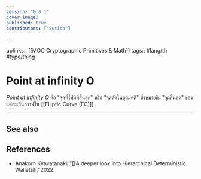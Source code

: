 ```yaml
---
version: "0.0.1"
cover_image:
published: true
contributors: ["Sutida"]

---
```

uplinks:: [[MOC Cryptographic Primitives & Math]]
tags:: #lang/th #type/thing

# Point at infinity O
*Point at infinity O*  คือ "จุดที่ไม่มีที่สิ้นสุด" หรือ "จุดตัดในอุดมคติ" ซึ่งหมายถึง "จุดสิ้นสุด" ของแต่ละเส้นกราฟใน [[Elliptic Curve (EC)]]

---
## See also

## References
- Anakorn Kyavatanakij,"[[A deeper look into Hierarchical Deterministic Wallets]],"2022.